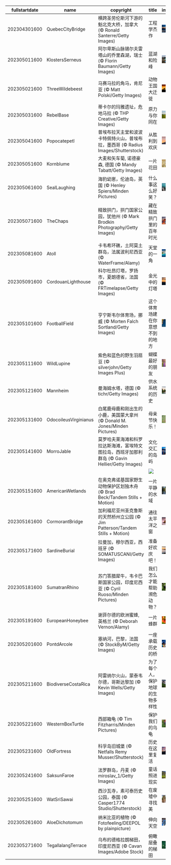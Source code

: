 |fullstartdate|name|copyright|title|image|
|--|--|--|--|--|
202304301600|QuebecCityBridge|横跨圣劳伦斯河下游的魁北克大桥，加拿大 (© Ronald Santerre/Getty Images)|工程学杰作|![](/zh-CN/2023/05/202304301600QuebecCityBridge.jpg)|
202305011600|KlostersSerneus|阿尔卑斯山脉锡尔夫雷塔山的乔里森湖，瑞士 (© Florin Baumann/Getty Images)|蓝湖和险峰|![](/zh-CN/2023/05/202305011600KlostersSerneus.jpg)|
202305021600|ThreeWildebeest|马赛马拉的角马，肯尼亚 (© Matt Polski/Getty Images)|动物王国大迁徙|![](/zh-CN/2023/05/202305021600ThreeWildebeest.jpg)|
202305031600|RebelBase|蒂卡尔的玛雅遗址，危地马拉 (© THP Creative/Getty Images)|原力与你同在|![](/zh-CN/2023/05/202305031600RebelBase.jpg)|
202305041600|Popocatepetl|普埃布拉天主堂和波波卡特佩特火山，普埃布拉，墨西哥 (© Radius Images/Shutterstock)|从胜利到欢庆|![](/zh-CN/2023/05/202305041600Popocatepetl.jpg)|
202305051600|Kornblume|大麦和矢车菊, 诺德豪森, 德国 (© Mandy Tabatt/Getty Images)|一片花田|![](/zh-CN/2023/05/202305051600Kornblume.jpg)|
202305061600|SealLaughing|海豹幼崽，伦迪岛，英国 (© Henley Spiers/Minden Pictures)|什么事这么好笑？|![](/zh-CN/2023/05/202305061600SealLaughing.jpg)|
202305071600|TheChaps|精致拱门，拱门国家公园，犹他州 (© Mark Brodkin Photography/Getty Images)|藏在精致拱门里的百年时光|![](/zh-CN/2023/05/202305071600TheChaps.jpg)|
202305081600|Atoll|卡韦希环礁，土阿莫土群岛，法属波利尼西亚 (© WaterFrame/Alamy)|天堂的一角|![](/zh-CN/2023/05/202305081600Atoll.jpg)|
202305091600|CordouanLighthouse|科尔杜昂灯塔，罗扬市，夏朗德省，法国 (© FRTimelapse/Getty Images)|金光中的灯塔|![](/zh-CN/2023/05/202305091600CordouanLighthouse.jpg)|
202305101600|FootballField|亨宁斯韦尔体育场，挪威 (© Morten Falch Sortland/Getty Images)|这个体育场建在你意想不到的地方|![](/zh-CN/2023/05/202305101600FootballField.jpg)|
202305111600|WildLupine|紫色和蓝色的野生羽扇豆 (© silverjohn/Getty Images Plus)|蝴蝶最好的朋友|![](/zh-CN/2023/05/202305111600WildLupine.jpg)|
202305121600|Mannheim|曼海姆水塔，德国 (© tichr/Getty Images)|供水系统的历史|![](/zh-CN/2023/05/202305121600Mannheim.jpg)|
202305131600|OdocoileusVirginianus|白尾鹿母鹿和刚出生的小鹿，美国蒙大拿州 (© Donald M. Jones/Minden Pictures)|母亲节快乐！|![](/zh-CN/2023/05/202305131600OdocoileusVirginianus.jpg)|
202305141600|MorroJable|莫罗哈夫莱海滩和科罗拉达斯海滩，富埃特文图拉岛，西班牙加那利群岛 (© Gavin Hellier/Getty Images)|文化交汇的岛屿|![](/zh-CN/2023/05/202305141600MorroJable.jpg)|
||||![](/zh-CN/2023/05/.jpg)|
202305151600|AmericanWetlands|在奥克弗诺基国家野生动物保护区划独木舟 (© Brad Beck/Tandem Stills + Motion)|一片平静的水域|![](/zh-CN/2023/05/202305151600AmericanWetlands.jpg)|
202305161600|CormorantBridge|加利福尼亚州圣克鲁斯的天然桥州立公园 (© Jim Patterson/Tandem Stills + Motion)|通往太平洋之窗|![](/zh-CN/2023/05/202305161600CormorantBridge.jpg)|
202305171600|SardineBurial|拉曼加，穆尔西亚，西班牙 (© SOMATUSCANI/Getty Images)|准备好欢庆吧！|![](/zh-CN/2023/05/202305171600SardineBurial.jpg)|
202305181600|SumatranRhino|苏门答腊犀牛，韦卡巴斯国家公园，印度尼西亚 (© Cyril Ruoso/Minden Pictures)|我们怎么才能帮助濒危动物？|![](/zh-CN/2023/05/202305181600SumatranRhino.jpg)|
202305191600|EuropeanHoneybee|谢菲尔德的欧洲蜜蜂, 英格兰 (© Deborah Vernon/Alamy)|一片蜂群|![](/zh-CN/2023/05/202305191600EuropeanHoneybee.jpg)|
202305201600|PontdArcole|塞纳河，巴黎，法国 (© StockByM/Getty Images)|一座承载历史的桥|![](/zh-CN/2023/05/202305201600PontdArcole.jpg)|
202305211600|BiodiverseCostaRica|阿雷纳尔火山，蒙泰韦尔德，哥斯达黎加 (© Kevin Wells/Getty Images)|为了每个人，保护地球的生物多样性|![](/zh-CN/2023/05/202305211600BiodiverseCostaRica.jpg)|
202305221600|WesternBoxTurtle|西部箱龟 (© Tim Fitzharris/Minden Pictures)|保护我们的乌龟|![](/zh-CN/2023/05/202305221600WesternBoxTurtle.jpg)|
202305231600|OldFortress|科孚岛旧城堡 (© Netfalls Remy Musser/Shutterstock)|历史在这里复活|![](/zh-CN/2023/05/202305231600OldFortress.jpg)|
202305241600|SaksunFaroe|法罗群岛，丹麦 (© miroslav_1/Getty Images)|童话照进现实|![](/zh-CN/2023/05/202305241600SaksunFaroe.jpg)|
202305251600|WatSriSawai|西沙瓦寺，素可泰历史公园，泰国 (© Casper1774 Studio/Shutterstock)|在废墟中寻找美|![](/zh-CN/2023/05/202305251600WatSriSawai.jpg)|
202305261600|AloeDichotomum|纳米比亚的植物 (© Fotofeeling/DEEPOL by plainpicture)|伸向天空|![](/zh-CN/2023/05/202305261600AloeDichotomum.jpg)|
202305271600|TegallalangTerrace|乌布的德格拉朗梯田，印度尼西亚 (© Cavan Images/Adobe Stock)|俯瞰层叠的梯田|![](/zh-CN/2023/05/202305271600TegallalangTerrace.jpg)|
